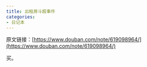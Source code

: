 ```yaml
---
title: 出租房斗殴事件  
categories:
- 日记本
---
```


原文链接：[https://www.douban.com/note/619098964/](https://www.douban.com/note/619098964/)  

买。

